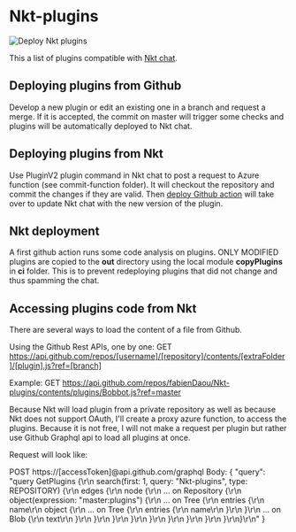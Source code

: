 # Nkt-plugins
![Deploy Nkt plugins](https://github.com/fabienDaou/Nkt-plugins/workflows/Deploy%20Nkt%20plugins/badge.svg?branch=master)

This a list of plugins compatible with [Nkt chat](https://github.com/qr7hur/nkt).

## Deploying plugins from Github
Develop a new plugin or edit an existing one in a branch and request a merge. 
If it is accepted, the commit on master will trigger some checks and plugins will be automatically deployed to Nkt chat.

## Deploying plugins from Nkt
Use PluginV2 plugin command in Nkt chat to post a request to Azure function (see commit-function folder). It will checkout the repository and commit the changes if they are valid. Then [deploy Github action](#nkt-deployment) will take over to update Nkt chat with the new version of the plugin.


## Nkt deployment
A first github action runs some code analysis on plugins. 
ONLY MODIFIED plugins are copied to the **out** directory using the local module **copyPlugins** in **ci** folder.
This is to prevent redeploying plugins that did not change and thus spamming the chat.

## Accessing plugins code from Nkt
There are several ways to load the content of a file from Github.

Using the Github Rest APIs, one by one: 
GET https://api.github.com/repos/[username]/[repository]/contents/[extraFolder]/[plugin].js?ref=[branch]

Example:
GET https://api.github.com/repos/fabienDaou/Nkt-plugins/contents/plugins/Bobbot.js?ref=master

Because Nkt will load plugin from a private repository as well as because Nkt does not support OAuth, I'll create a proxy azure function, to access the plugins. Because it is not free, I will not make a request per plugin but rather use Github Graphql api to load all plugins at once.

Request will look like:

POST https://[accessToken]@api.github.com/graphql
Body:
{
	"query": "query GetPlugins {\r\n  search(first: 1, query: \"Nkt-plugins\", type: REPOSITORY) {\r\n    edges {\r\n      node {\r\n        ... on Repository {\r\n          object(expression: \"master:plugins\") {\r\n            ... on Tree {\r\n              entries {\r\n                name\r\n                object {\r\n                  ... on Tree {\r\n                    entries {\r\n                      name\r\n                    }\r\n                  }\r\n                  ... on Blob {\r\n                    text\r\n                  }\r\n                }\r\n              }\r\n            }\r\n          }\r\n        }\r\n      }\r\n    }\r\n  }\r\n}\r\n"
}
